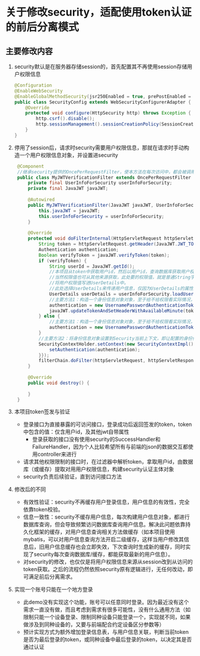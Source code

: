 # 关于修改security，适配使用token认证的前后分离模式

## 主要修改内容
1. security默认是在服务器存储session的，首先配置其不再使用session存储用户权限信息
   ```java
   @Configuration
   @EnableWebSecurity
   @EnableGlobalMethodSecurity(jsr250Enabled = true, prePostEnabled = true, securedEnabled = true)
   public class SecurityConfig extends WebSecurityConfigurerAdapter {
       @Override
       protected void configure(HttpSecurity http) throws Exception {
           http.csrf().disable();
           http.sessionManagement().sessionCreationPolicy(SessionCreationPolicy.STATELESS);
       }
   }
   ```
2. 停用了session后，请求时security需要用户权限信息，那就在请求时手动构造一个用户权限信息对象，并设置进security
   ```java
    @Component
    //继承security提供的OncePerRequestFilter，使本方法在每次访问中，都会被调用。
    public class MyJWTVerificationFilter extends OncePerRequestFilter {
        private final UserInfoForSecurity userInfoForSecurity;
        private final JavaJWT javaJWT;
    
        @Autowired
        public MyJWTVerificationFilter(JavaJWT javaJWT, UserInfoForSecurity userInfoForSecurity) {
            this.javaJWT = javaJWT;
            this.userInfoForSecurity = userInfoForSecurity;
        }
    
        @Override
        protected void doFilterInternal(HttpServletRequest httpServletRequest, HttpServletResponse httpServletResponse, FilterChain filterChain) throws ServletException, IOException {
            String token = httpServletRequest.getHeader(JavaJWT.JWT_TOKEN_KEY);
            Authentication authentication;
            Boolean verifyToken = javaJWT.verifyToken(token);
            if (verifyToken) {
                String userId = JavaJWT.getId();
                //本项目从token中获取用户id，然后以用户id，查询数据库获取用户权限值。生产环境中开启mybatis二级缓存，并让用户信息相关表启用二级缓存，就不会每次都查询数据库，直接从缓存取。当然也能替换成别的，只要在这一步拿到用户信息就可以。
                //当然权限值也可从其他来源获取，此处要的权限值，就是普通String字符串，可任意替换来源。
                //将用户权限值写进UserDetails中。
                //此处选择UserDetails来传递用户信息，仅因为UserDetails的属性正好包含了要用的三个属性:username,password,authorities。所以直接用它了，不用自己再写一个新的类了。也能随便换成别的，只要能保证创建时UsernamePasswordAuthenticationToken的参数即可
                UserDetails userDetails = userInfoForSecurity.loadUserById(userId);
                //主要方法1：构造一个身份信息对象对象，至于给不给权限看实际情况，这个是给了授权的情况。
                authentication = new UsernamePasswordAuthenticationToken(userDetails.getUsername(), userDetails.getPassword(), userDetails.getAuthorities());
                javaJWT.updateTokenAndSetHeaderWithAvailableMinute(token, 4 * 24 * 60);
            } else {
                //主要方法1：构造一个身份信息对象对象，至于给不给权限看实际情况，这个是无授权的情况。区别在构造函数的setAuthenticated()方法。
                authentication = new UsernamePasswordAuthenticationToken(null, null);
            }
            //主要方法2：将身份信息对象设置到Security当前上下文，即让配置的身份信息在本次请求中生效
            SecurityContextHolder.setContext(new SecurityContextImpl() {{
                setAuthentication(authentication);
            }});
            filterChain.doFilter(httpServletRequest, httpServletResponse);
        }
    
        @Override
        public void destroy() {
    
        }
    }
   ```
3. 本项目token签发与验证
   + 登录接口为直接暴露的可访问接口，登录成功后返回签发的token，token中包含的值：仅含用户id，及其他jwt自带属性
     + 登录获取的接口没有使用security的SuccessHandler和FailureHandler，因为个人比较希望所有与前端的json的数据交互都使用controller来进行
   + 请求其他权限限制的接口时，在过滤器中解析token，拿取用户id，由数据库（或缓存）提取对用用户权限信息，构建security认证主体对象
   + security负责后续验证，直到访问接口方法

4. 修改后的不同
   + 有效性验证：security不再缓存用户登录信息，用户信息的有效性，完全依靠token校验。
   + 信息一致性：security不缓存用户信息，每次构建用户信息对象，都进行数据库查询，但会导致频繁访问数据库查询用户信息。解决此问题依靠持久化框架的缓存，对用户信息查询相关方法做缓存（如本项目使用mybatis，可以对用户信息查询方法开启二级缓存，这样当用户修改其信息后，旧用户信息缓存也会立即失效，下次查询时生成新的缓存，同时实现了security每次查询数据库/缓存，都能获取最新的用户信息）。
   + 对security的修改，也仅仅是将用户权限信息来源从session改到从访问的token获取。之后的流程仍然依照security原有逻辑进行，无任何改动，即可满足前后分离需求。

5. 实现一个账号只能在一个地方登录
   + 此demo没有实现这个功能，账号可以任意同时登录。因为最近没有这个需求一直没有做，而且考虑到需求有很多可能性，没有什么通用方法（如限制只能一个设备登录、限制同种设备只能登录一个，实现就不同，如果做涉及到同种设备的，又要与前端配合约定设备区分参数等）
   + 预计实现方式为额外增加登录信息表，与用户信息关联，判断当前token是否为最后登录的token，或同种设备中最后登录的token，以决定其是否通过认证